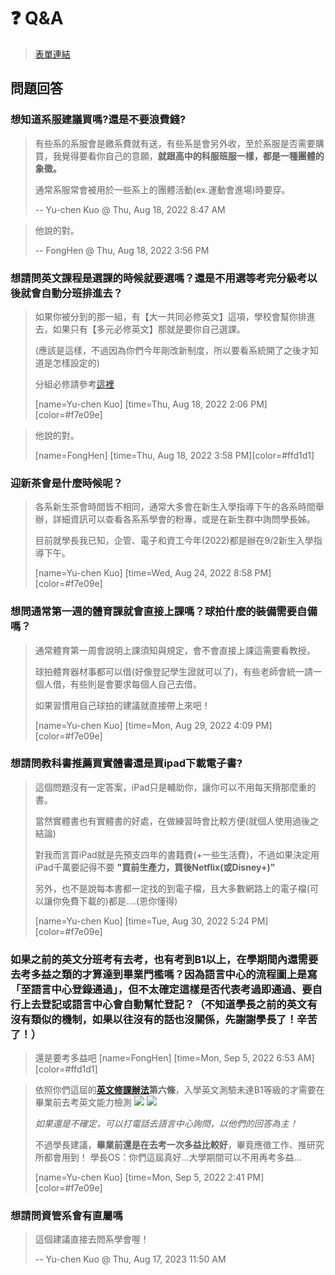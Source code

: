 # ❓ Q\&A

> [表單連結](https://forms.gle/uZgMQnMVeNju4bCL6)

## 問題回答

### 想知道系服建議買嗎?還是不要浪費錢?

> 有些系的系服會是繳系費就有送，有些系是會另外收，至於系服是否需要購買，我覺得要看你自己的意願，**就跟高中的科服班服一樣，都是一種團體的象徵。**
>
> 通常系服常會被用於一些系上的團體活動(ex.運動會進場)時要穿。&#x20;
>
> \-- Yu-chen Kuo @ Thu, Aug 18, 2022 8:47 AM

> 他說的對。
>
> \-- FongHen @ Thu, Aug 18, 2022 3:56 PM

### 想請問英文課程是選課的時候就要選嗎？還是不用選等考完分級考以後就會自動分班排進去？

> 如果你被分到的那一組，有【大一共同必修英文】這項，學校會幫你排進去，如果只有【多元必修英文】那就是要你自己選課。
>
> (應該是這樣，不過因為你們今年剛改新制度，所以要看系統開了之後才知道是怎樣設定的)
>
> 分組必修請參考[這裡](https://lc.ntust.edu.tw/p/412-1070-10776.php?Lang=zh-tw)&#x20;
>
> \[name=Yu-chen Kuo] \[time=Thu, Aug 18, 2022 2:06 PM]\[color=#f7e09e]

> 他說的對。
>
> &#x20;\[name=FongHen] \[time=Thu, Aug 18, 2022 3:58 PM]\[color=#ffd1d1]

### 迎新茶會是什麼時候呢？

> 各系新生茶會時間皆不相同，通常大多會在新生入學指導下午的各系時間舉辦，詳細資訊可以查看各系系學會的粉專，或是在新生群中詢問學長姊。
>
> 目前就學長我已知，企管、電子和資工今年(2022)都是辦在9/2新生入學指導下午。
>
> &#x20;\[name=Yu-chen Kuo] \[time=Wed, Aug 24, 2022 8:58 PM]\[color=#f7e09e]

### 想問通常第一週的體育課就會直接上課嗎？球拍什麼的裝備需要自備嗎？

> 通常體育第一周會說明上課須知與規定，會不會直接上課這需要看教授。
>
> 球拍體育器材事都可以借(好像登記學生證就可以了)，有些老師會統一請一個人借，有些則是會要求每個人自己去借。
>
> 如果習慣用自己球拍的建議就直接帶上來吧！
>
> &#x20;\[name=Yu-chen Kuo] \[time=Mon, Aug 29, 2022 4:09 PM]\[color=#f7e09e]

### 想請問教科書推薦買實體書還是買ipad下載電子書?

> 這個問題沒有一定答案，iPad只是輔助你，讓你可以不用每天揹那麼重的書。
>
> 當然實體書也有實體書的好處，在做練習時會比較方便(就個人使用過後之結論)
>
> 對我而言買iPad就是先預支四年的書籍費(+一些生活費)，不過如果決定用iPad千萬要記得不要 **"買前生產力，買後Netflix(或Disney+)"**
>
> 另外，也不是說每本書都一定找的到電子檔，且大多數網路上的電子檔(可以讓你免費下載的)都是....(恩你懂得)&#x20;
>
> \[name=Yu-chen Kuo] \[time=Tue, Aug 30, 2022 5:24 PM]\[color=#f7e09e]

### 如果之前的英文分班考有去考，也有考到B1以上，在學期間內還需要去考多益之類的才算達到畢業門檻嗎？因為語言中心的流程圖上是寫「至語言中心登錄通過」，但不太確定這樣是否代表考過即通過、要自行上去登記或語言中心會自動幫忙登記？（不知道學長之前的英文有沒有類似的機制，如果以往沒有的話也沒關係，先謝謝學長了！辛苦了！）

> 還是要考多益吧 \[name=FongHen] \[time=Mon, Sep 5, 2022 6:53 AM]\[color=#ffd1d1]

> 依照你們這屆的[**英文修課辦法**](https://cle-r.ntust.edu.tw/var/file/70/1070/img/502304656.pdf)**第六條**，入學英文測驗未達B1等級的才需要在畢業前去考英文能力檢測 ![](https://i.imgur.com/Vaix9il.png) ![](https://i.imgur.com/DYoZ5jc.png)&#x20;
>
> _如果還是不確定，可以打電話去語言中心詢問，以他們的回答為主！_
>
> 不過學長建議，**畢業前還是在去考一次多益比較好**，畢竟應徵工作、推研究所都會用到！ 學長OS：你們這屆真好...大學期間可以不用再考多益...&#x20;
>
> \[name=Yu-chen Kuo] \[time=Mon, Sep 5, 2022 2:41 PM]\[color=#f7e09e]

### 想請問資管系會有直屬嗎

> 這個建議直接去問系學會喔！
>
> \-- Yu-chen Kuo @ Thu, Aug 17, 2023 11:50 AM
